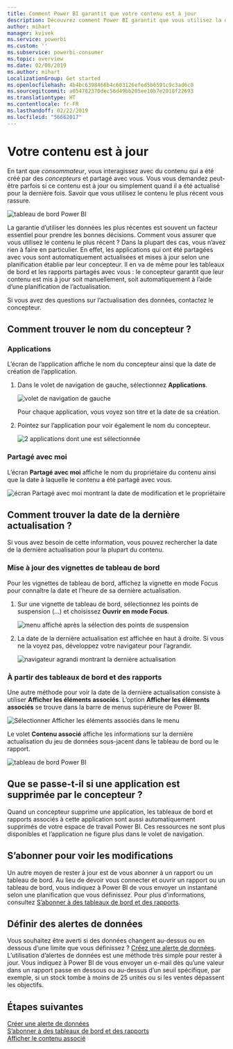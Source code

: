 ```yaml
---
title: Comment Power BI garantit que votre contenu est à jour
description: Découvrez comment Power BI garantit que vous utilisez la dernière version de vos données, rapports, tableaux de bord et applications.
author: mihart
manager: kvivek
ms.service: powerbi
ms.custom: ''
ms.subservice: powerbi-consumer
ms.topic: overview
ms.date: 02/08/2019
ms.author: mihart
LocalizationGroup: Get started
ms.openlocfilehash: 4b4bc6398466b4c603126efed5b6591c9c3ad6c0
ms.sourcegitcommit: a054782370dec56d49bb205ee10b7e2018f22693
ms.translationtype: HT
ms.contentlocale: fr-FR
ms.lasthandoff: 02/22/2019
ms.locfileid: "56662017"
---
```

# <a name="your-content-is-up-to-date"></a>Votre contenu est à jour
En tant que *consommateur*, vous interagissez avec du contenu qui a été créé par des *concepteurs* et partagé avec vous. Vous vous demandez peut-être parfois si ce contenu est à jour ou simplement quand il a été actualisé pour la dernière fois. Savoir que vous utilisez le contenu le plus récent vous rassure.  
 
![tableau de bord Power BI](media/end-user-consumer/power-bi-service.png)


La garantie d’utiliser les données les plus récentes est souvent un facteur essentiel pour prendre les bonnes décisions. Comment vous assurer que vous utilisez le contenu le plus récent ? Dans la plupart des cas, vous n’avez rien à faire en particulier. En effet, les applications qui ont été partagées avec vous sont automatiquement actualisées et mises à jour selon une planification établie par leur concepteur. Il en va de même pour les tableaux de bord et les rapports partagés avec vous : le concepteur garantit que leur contenu est mis à jour soit manuellement, soit automatiquement à l’aide d’une planification de l’actualisation.  

Si vous avez des questions sur l’actualisation des données, contactez le concepteur.

## <a name="how-to-locate-the-name-of-the-designer"></a>Comment trouver le nom du concepteur ?

### <a name="apps"></a>Applications

L’écran de l’application affiche le nom du concepteur ainsi que la date de création de l’application.  

1. Dans le volet de navigation de gauche, sélectionnez **Applications**.

    ![volet de navigation de gauche](media/end-user-fresh/power-bi-nav-apps.png)

    Pour chaque application, vous voyez son titre et la date de sa création. 

2. Pointez sur l’application pour voir également le nom du concepteur. 

    ![2 applications dont une est sélectionnée](media/end-user-fresh/power-bi-app.png)


### <a name="shared-with-me"></a>Partagé avec moi
L’écran **Partagé avec moi** affiche le nom du propriétaire du contenu ainsi que la date à laquelle le contenu a été partagé avec vous.

![écran Partagé avec moi montrant la date de modification et le propriétaire](media/end-user-fresh/power-bi-shared-new.png) 


## <a name="how-to-look-up-the-last-refresh-date"></a>Comment trouver la date de la dernière actualisation ?
Si vous avez besoin de cette information, vous pouvez rechercher la date de la dernière actualisation pour la plupart du contenu. 

### <a name="dashboard-tiles"></a>Mise à jour des vignettes de tableau de bord
Pour les vignettes de tableau de bord, affichez la vignette en mode Focus pour connaître la date et l’heure de sa dernière actualisation.

1. Sur une vignette de tableau de bord, sélectionnez les points de suspension (...) et choisissez **Ouvrir en mode Focus**.

    ![menu affiché après la sélection des points de suspension](media/end-user-fresh/power-bi-focus.png)

2. La date de la dernière actualisation est affichée en haut à droite. Si vous ne la voyez pas, développez votre navigateur pour l’agrandir. 

    ![navigateur agrandi montrant la dernière actualisation](media/end-user-fresh/power-bi-last-refresh2.png)

### <a name="from-dashboards-and-reports"></a>À partir des tableaux de bord et des rapports
Une autre méthode pour voir la date de la dernière actualisation consiste à utiliser **Afficher les éléments associés**.  L’option **Afficher les éléments associés** se trouve dans la barre de menus supérieure de Power BI.

![Sélectionner Afficher les éléments associés dans le menu](media/end-user-fresh/power-bi-view-related.png)

Le volet **Contenu associé** affiche les informations sur la dernière actualisation du jeu de données sous-jacent dans le tableau de bord ou le rapport.

![tableau de bord Power BI](media/end-user-fresh/power-bi-last-refresh.png)

## <a name="what-happens-if-an-app-is-deleted-by-the-designer"></a>Que se passe-t-il si une application est supprimée par le concepteur ?

Quand un concepteur supprime une application, les tableaux de bord et rapports associés à cette application sont aussi automatiquement supprimés de votre espace de travail Power BI. Ces ressources ne sont plus disponibles et l’application ne figure plus dans le volet de navigation.


## <a name="subscribe-to-see-changes"></a>S’abonner pour voir les modifications
Un autre moyen de rester à jour est de vous abonner à un rapport ou un tableau de bord. Au lieu de devoir vous connecter et ouvrir un rapport ou un tableau de bord, vous indiquez à Power BI de vous envoyer un instantané selon une planification que vous définissez.  Pour plus d’informations, consultez [S’abonner à des tableaux de bord et des rapports](end-user-subscribe.md).

## <a name="set-data-alerts"></a>Définir des alertes de données
Vous souhaitez être averti si des données changent au-dessus ou en dessous d’une limite que vous définissez ? [Créez une alerte de données](end-user-alerts.md).  L’utilisation d’alertes de données est une méthode très simple pour rester à jour. Vous indiquez à Power BI de vous envoyer un e-mail dès qu’une valeur dans un rapport passe en dessous ou au-dessus d’un seuil spécifique,  par exemple, si un stock tombe à moins de 25 unités ou si les ventes dépassent les objectifs.  

## <a name="next-steps"></a>Étapes suivantes
[Créer une alerte de données](end-user-alerts.md)    
[S’abonner à des tableaux de bord et des rapports](end-user-subscribe.md)    
[Afficher le contenu associé](end-user-related.md)    
